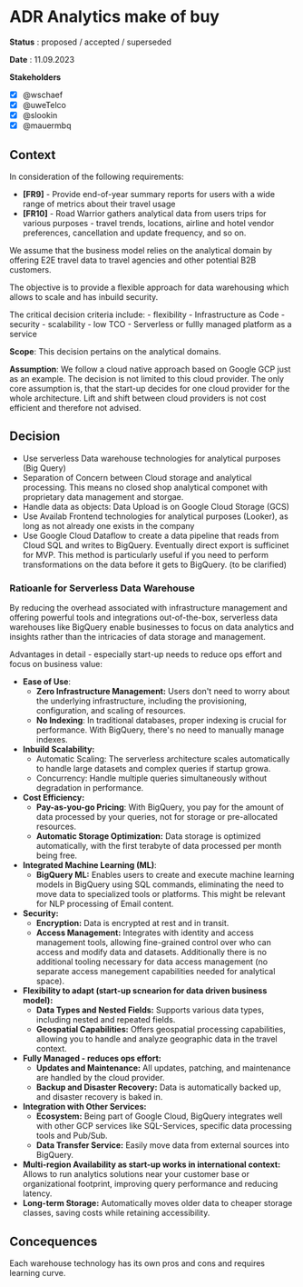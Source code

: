 # ADR Analytics make of buy

**Status** : proposed / accepted / superseded

**Date** : 11.09.2023

**Stakeholders**

- [x] @wschaef
- [x] @uweTelco
- [x] @slookin
- [x] @mauermbq

## Context

In consideration of the following requirements:

- **[FR9]** - Provide end-of-year summary reports for users with a wide range of metrics about their travel usage
- **[FR10]** - Road Warrior gathers analytical data from users trips for various purposes - travel trends, locations, airline and hotel vendor preferences, cancellation and update frequency, and so on.

We assume that the business model relies on the analytical domain by offering E2E travel data to travel agencies and other potential B2B customers.

The objective is to provide a flexible approach for data warehousing which allows to scale and has inbuild security.

The critical decision criteria include:
    - flexibility
    - Infrastructure as Code
    - security
    - scalability
    - low TCO
    - Serverless or fullly managed platform as a service

**Scope**: This decision pertains on the analytical domains.

**Assumption**: We follow a cloud native approach based on Google GCP just as an example. The decision is not limited to this cloud provider. The only core assumption is, that the start-up decides for one cloud provider for the whole architecture. Lift and shift between cloud providers is not cost efficient and therefore not advised.

## Decision

- Use serverless Data warehouse technologies for analytical purposes (Big Query)
- Separation of Concern between Cloud storage and analytical processing. This means no closed shop analytical componet with proprietary data management and storgae.
- Handle data as objects: Data Upload is on Google Cloud Storage (GCS)
- Use Availab Frontend technologies for analytical purposes (Looker), as long as not already one exists in the company
- Use Google Cloud Dataflow to create a data pipeline that reads from Cloud SQL and writes to BigQuery. Eventually direct export is sufficinet for MVP. This method is particularly useful if you need to perform transformations on the data before it gets to BigQuery. (to be clarified)

### Ratioanle for Serverless Data Warehouse

By reducing the overhead associated with infrastructure management and offering powerful tools and integrations out-of-the-box, serverless data warehouses like BigQuery enable businesses to focus on data analytics and insights rather than the intricacies of data storage and management.

Advantages in detail - especially start-up needs to reduce ops effort and focus on business value:

- **Ease of Use**:
  - **Zero Infrastructure Management:** Users don't need to worry about the underlying infrastructure, including the provisioning, configuration, and scaling of resources.
  - **No Indexing**: In traditional databases, proper indexing is crucial for performance. With BigQuery, there's no need to manually manage indexes.
- **Inbuild Scalability:**
  - Automatic Scaling: The serverless architecture scales automatically to handle large datasets and complex queries if startup growa.
  - Concurrency: Handle multiple queries simultaneously without degradation in performance.
- **Cost Efficiency:**
  - **Pay-as-you-go Pricing**: With BigQuery, you pay for the amount of data processed by your queries, not for storage or pre-allocated resources.
  - **Automatic Storage Optimization:** Data storage is optimized automatically, with the first terabyte of data processed per month being free.
- **Integrated Machine Learning (ML)**:
  - **BigQuery ML:** Enables users to create and execute machine learning models in BigQuery using SQL commands, eliminating the need to move data to specialized tools or platforms. This might be relevant for NLP processing of Email content.
- **Security:**
  - **Encryption:** Data is encrypted at rest and in transit.
  - **Access Management:** Integrates with identity and access management tools, allowing fine-grained control over who can access and modify data and datasets. Additionally there is no additional tooling necessary for data access management (no separate access manegement capabilities needed for analytical space).
- **Flexibility to adapt (start-up scnearion for data driven business model):**
  - **Data Types and Nested Fields:** Supports various data types, including nested and repeated fields.
  - **Geospatial Capabilities:** Offers geospatial processing capabilities, allowing you to handle and analyze geographic data in the travel context.
- **Fully Managed - reduces ops effort:**
  - **Updates and Maintenance:** All updates, patching, and maintenance are handled by the cloud provider.
  - **Backup and Disaster Recovery:** Data is automatically backed up, and disaster recovery is baked in.
- **Integration with Other Services:**
  - **Ecosystem:** Being part of Google Cloud, BigQuery integrates well with other GCP services like SQL-Services, specific data processing tools and Pub/Sub.
  - **Data Transfer Service:** Easily move data from external sources into BigQuery.
- **Multi-region Availability as start-up works in international context:** Allows to run analytics solutions near your customer base or organizational footprint, improving query performance and reducing latency.
- **Long-term Storage:** Automatically moves older data to cheaper storage classes, saving costs while retaining accessibility.

## Concequences

Each warehouse technology has its own pros and cons and requires learning curve.
